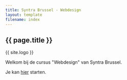 ```yaml
---
title: Syntra Brussel - Webdesign
layout: template
filename: index
--- 
```


## {{ page.title }}

{{ site.logo }}

Welkom bij de cursus "Webdesign" van Syntra Brussel.

Je kan <a href="{{ '/html' | relative_url}}">hier</a> starten.
